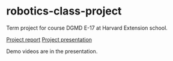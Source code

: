 # robotics-class-project

Term project for course DGMD E-17 at Harvard Extension school. 

[Project report](https://docs.google.com/document/d/1azPZ7RInZ5MSS7Xkc8h3pntfBr3BuKz7I5xGKB1HvP4/edit#heading=h.dgodr2i52m1m)
[Project presentation](https://docs.google.com/presentation/d/1Gw6D-F6vQlKz-19Fz66U2dK3yKsz1oE4u7Sj0Q85cE8/edit#slide=id.g12815924f69_0_19)

Demo videos are in the presentation.
